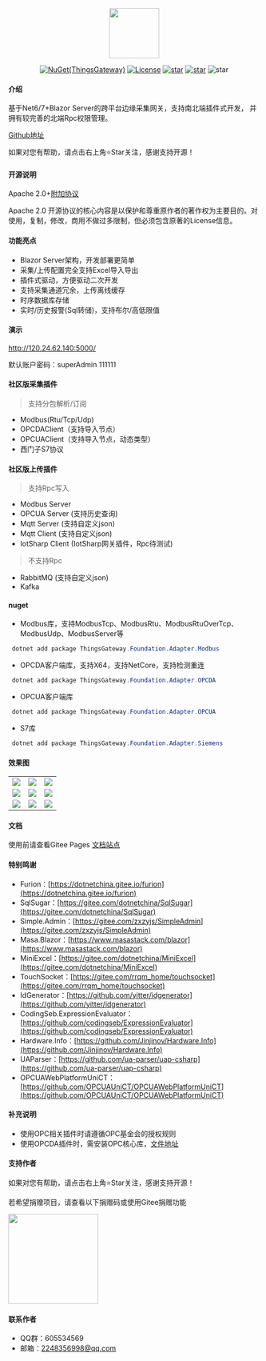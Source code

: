 ﻿
<div align='center'>
<img src="https://gitee.com/diego2098/ThingsGateway/raw/master/Image/gitLogo.png" height=100 />

<div align="center"> 

[![NuGet(ThingsGateway)](https://img.shields.io/nuget/v/ThingsGateway.Foundation.svg?label=ThingsGateway.Foundation)](https://www.nuget.org/packages/kimdiego/)
[![License](https://img.shields.io/badge/license-Apache%202-4EB1BA.svg)](https://www.apache.org/licenses/LICENSE-2.0.html)
[![star](https://gitee.com/diego2098/ThingsGateway/badge/star.svg)](https://gitee.com/diego2098/ThingsGateway/stargazers) 
[![star](https://gitee.com/diego2098/ThingsGateway/badge/fork.svg)](https://gitee.com/diego2098/ThingsGateway/members) 
![star](https://img.shields.io/badge/QQ群-605534569-blue)

</div>  
</div>

#### 介绍

基于Net6/7+Blazor Server的跨平台边缘采集网关，支持南北端插件式开发，
并拥有较完善的北端Rpc权限管理。

[Github地址](https://github.com/kimdiego2098/ThingsGateway)

<div >
如果对您有帮助，请点击右上角⭐Star关注，感谢支持开源！
</div>

#### 开源说明

Apache 2.0+[附加协议](https://diego2098.gitee.io/thingsgateway/docs/)

Apache 2.0 开源协议的核心内容是以保护和尊重原作者的著作权为主要目的。对使用，复制，修改，商用不做过多限制，但必须包含原著的License信息。

####  功能亮点

- Blazor Server架构，开发部署更简单
- 采集/上传配置完全支持Excel导入导出
- 插件式驱动，方便驱动二次开发
- 支持采集通道冗余，上传离线缓存
- 时序数据库存储
- 实时/历史报警(Sql转储)，支持布尔/高低限值

#### 演示

http://120.24.62.140:5000/

默认账户密码：superAdmin 111111


#### 社区版采集插件
> 支持分包解析/订阅
- Modbus(Rtu/Tcp/Udp)
- OPCDAClient（支持导入节点）
- OPCUAClient（支持导入节点，动态类型）
- 西门子S7协议

#### 社区版上传插件
> 支持Rpc写入
- Modbus Server
- OPCUA Server (支持历史查询)
- Mqtt Server (支持自定义json)
- Mqtt Client (支持自定义json)
- IotSharp Client (IotSharp网关插件，Rpc待测试)

> 不支持Rpc
- RabbitMQ (支持自定义json)
- Kafka

#### nuget

- Modbus库，支持ModbusTcp、ModbusRtu、ModbusRtuOverTcp、ModbusUdp、ModbusServer等
``` powershell
 dotnet add package ThingsGateway.Foundation.Adapter.Modbus
```
- OPCDA客户端库，支持X64，支持NetCore，支持检测重连
``` powershell
 dotnet add package ThingsGateway.Foundation.Adapter.OPCDA
```
- OPCUA客户端库
``` powershell
 dotnet add package ThingsGateway.Foundation.Adapter.OPCUA
```

- S7库
``` powershell
 dotnet add package ThingsGateway.Foundation.Adapter.Siemens
```

####  效果图
 <table>
    <tr>
        <td><img src="https://gitee.com/diego2098/ThingsGateway/raw/master/Image/1.png"/></td>
        <td><img src="https://gitee.com/diego2098/ThingsGateway/raw/master/Image/2.png"/></td>
        <td><img src="https://gitee.com/diego2098/ThingsGateway/raw/master/Image/3.png"/></td>
    </tr>
    <tr>
        <td><img src="https://gitee.com/diego2098/ThingsGateway/raw/master/Image/4.png"/></td>
        <td><img src="https://gitee.com/diego2098/ThingsGateway/raw/master/Image/5.png"/></td>
        <td><img src="https://gitee.com/diego2098/ThingsGateway/raw/master/Image/6.png"/></td>
    </tr>
        <tr>
        <td><img src="https://gitee.com/diego2098/ThingsGateway/raw/master/Image/7.png"/></td>
        <td><img src="https://gitee.com/diego2098/ThingsGateway/raw/master/Image/8.png"/></td>
        <td><img src="https://gitee.com/diego2098/ThingsGateway/raw/master/Image/9.png"/></td>
    </tr>
 </table>


 ####  文档

 使用前请查看Gitee Pages [文档站点](https://diego2098.gitee.io/thingsgateway/)

 #### 特别鸣谢
-  Furion：[https://dotnetchina.gitee.io/furion](https://dotnetchina.gitee.io/furion)
-  SqlSugar：[https://gitee.com/dotnetchina/SqlSugar](https://gitee.com/dotnetchina/SqlSugar)
-  Simple.Admin：[https://gitee.com/zxzyjs/SimpleAdmin](https://gitee.com/zxzyjs/SimpleAdmin)
-  Masa.Blazor：[https://www.masastack.com/blazor](https://www.masastack.com/blazor)
-  MiniExcel：[https://gitee.com/dotnetchina/MiniExcel](https://gitee.com/dotnetchina/MiniExcel)
-  TouchSocket：[https://gitee.com/rrqm_home/touchsocket](https://gitee.com/rrqm_home/touchsocket)
-  IdGenerator：[https://github.com/yitter/idgenerator](https://github.com/yitter/idgenerator)
-  CodingSeb.ExpressionEvaluator：[https://github.com/codingseb/ExpressionEvaluator](https://github.com/codingseb/ExpressionEvaluator)
-  Hardware.Info：[https://github.com/Jinjinov/Hardware.Info](https://github.com/Jinjinov/Hardware.Info)
-  UAParser：[https://github.com/ua-parser/uap-csharp](https://github.com/ua-parser/uap-csharp)
-  OPCUAWebPlatformUniCT：[https://github.com/OPCUAUniCT/OPCUAWebPlatformUniCT](https://github.com/OPCUAUniCT/OPCUAWebPlatformUniCT)

#### 补充说明
* 使用OPC相关插件时请遵循OPC基金会的授权规则
* 使用OPCDA插件时，需安装OPC核心库，[文件地址](https://gitee.com/diego2098/ThingsGateway/attach_files)

 

####  支持作者
 如果对您有帮助，请点击右上角⭐Star关注，感谢支持开源！

 若希望捐赠项目，请查看以下捐赠码或使用Gitee捐赠功能

<img src="https://gitee.com/diego2098/ThingsGateway/raw/master/Image/pay.png" height=180 />

####  联系作者
 * QQ群：605534569
 * 邮箱：2248356998@qq.com

